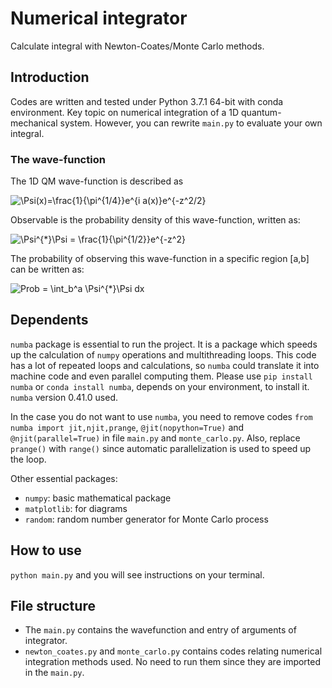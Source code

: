 # Numerical integrator
 Calculate integral with Newton-Coates/Monte Carlo methods.
## Introduction
Codes are written and tested under Python 3.7.1 64-bit with conda environment. Key topic on numerical integration of a 1D quantum-mechanical system. However, you can rewrite `main.py` to evaluate your own integral.

### The wave-function

The 1D QM wave-function is described as

![\Psi(x)=\frac{1}{\pi^{1/4}}e^{i a(x)}e^{-z^2/2}](https://render.githubusercontent.com/render/math?math=%5CPsi(x)%3D%5Cfrac%7B1%7D%7B%5Cpi%5E%7B1%2F4%7D%7De%5E%7Bi%20a(x)%7De%5E%7B-z%5E2%2F2%7D)

Observable is the probability density of this wave-function, written as:

![\Psi^{*}\Psi = \frac{1}{\pi^{1/2}}e^{-z^2}](https://render.githubusercontent.com/render/math?math=%5CPsi%5E%7B*%7D%5CPsi%20%3D%20%5Cfrac%7B1%7D%7B%5Cpi%5E%7B1%2F2%7D%7De%5E%7B-z%5E2%7D)

The probability of observing this wave-function in a specific region [a,b] can be written as:

![Prob = \int_b^a \Psi^{*}\Psi dx](https://render.githubusercontent.com/render/math?math=Prob%20%3D%20%5Cint_b%5Ea%20%5CPsi%5E%7B*%7D%5CPsi%20dx)

## Dependents
`numba` package is essential to run the project. It is a package which speeds up the calculation of `numpy` operations and multithreading loops. This code has a lot of repeated loops and calculations, so `numba` could translate it into machine code and even parallel computing them. Please use `pip install numba` or `conda install numba`, depends on your environment, to install it. `numba` version 0.41.0 used.

In the case you do not want to use `numba`, you need to remove codes `from numba import jit,njit,prange`,  `@jit(nopython=True)` and `@njit(parallel=True)` in file `main.py` and `monte_carlo.py`. Also, replace `prange()` with `range()` since automatic parallelization is used to speed up the loop.

Other essential packages:
- `numpy`: basic mathematical package
- `matplotlib`: for diagrams
- `random`: random number generator for Monte Carlo process

## How to use

`python main.py` and you will see instructions on your terminal.

## File structure
- The `main.py` contains the wavefunction and entry of arguments of integrator. 
- `newton_coates.py` and `monte_carlo.py` contains codes relating numerical integration methods used. No need to run them since they are imported in the `main.py`. 